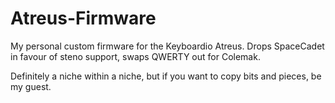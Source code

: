 # Atreus-Firmware
My personal custom firmware for the Keyboardio Atreus. Drops SpaceCadet in favour of steno support, swaps QWERTY out for Colemak.

Definitely a niche within a niche, but if you want to copy bits and pieces, be my guest.
